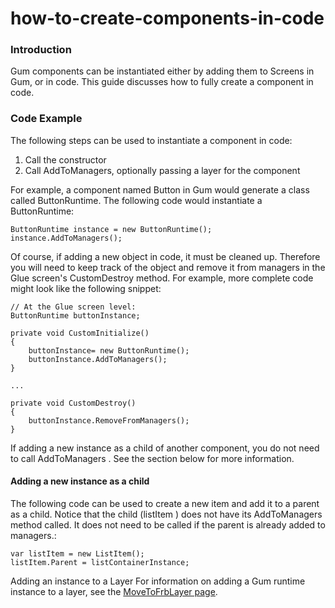 # how-to-create-components-in-code

### Introduction

Gum components can be instantiated either by adding them to Screens in Gum, or in code. This guide discusses how to fully create a component in code.

### Code Example

The following steps can be used to instantiate a component in code:

1. Call the constructor
2. Call AddToManagers, optionally passing a layer for the component

For example, a component named Button in Gum would generate a class called ButtonRuntime. The following code would instantiate a ButtonRuntime:

```
ButtonRuntime instance = new ButtonRuntime();
instance.AddToManagers();
```

Of course, if adding a new object in code, it must be cleaned up. Therefore you will need to keep track of the object and remove it from managers in the Glue screen's CustomDestroy  method. For example, more complete code might look like the following snippet:

```lang:c#
// At the Glue screen level:
ButtonRuntime buttonInstance;

private void CustomInitialize()
{
    buttonInstance= new ButtonRuntime();
    buttonInstance.AddToManagers();
}

...

private void CustomDestroy()
{
    buttonInstance.RemoveFromManagers();
}
```

If adding a new instance as a child of another component, you do not need to call AddToManagers . See the section below for more information.

#### Adding a new instance as a child

The following code can be used to create a new item and add it to a parent as a child. Notice that the child (listItem ) does not have its AddToManagers  method called. It does not need to be called if the parent is already added to managers.:

```lang:c#
var listItem = new ListItem();
listItem.Parent = listContainerInstance;
```

Adding an instance to a Layer For information on adding a Gum runtime instance to a layer, see the [MoveToFrbLayer page](../../../api/gum-runtime-api/gum-wireframe-graphicaluielement/movetofrblayer.md).   &#x20;
